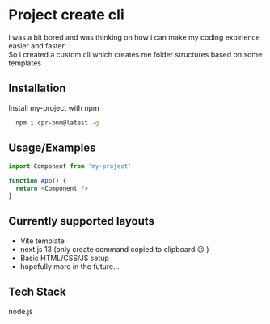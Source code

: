 
# Project create cli

i was a bit bored and was thinking on how i can make my coding expirience easier and faster.  
So i created a custom cli which creates me folder structures based on some templates



## Installation

Install my-project with npm

```bash
  npm i cpr-bnm@latest -g
```
    
## Usage/Examples

```javascript
import Component from 'my-project'

function App() {
  return <Component />
}
```


## Currently supported layouts

- Vite template 
- next.js 13 (only create command copied to clipboard ☹️ )
- Basic HTML/CSS/JS setup
- hopefully more in the future...


## Tech Stack

node.js

